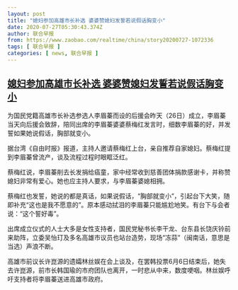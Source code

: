 ```yaml
---
layout: post
title: "媳妇参加高雄市长补选 婆婆赞媳妇发誓若说假话胸变小"
date: 2020-07-27T05:30:43.374Z
author: 联合早报
from: https://www.zaobao.com/realtime/china/story20200727-1072336
tags: [ 联合早报 ]
categories: [ news, 联合早报 ]
---
```

<!--1595852640000-->
[媳妇参加高雄市长补选 婆婆赞媳妇发誓若说假话胸变小](https://www.zaobao.com/realtime/china/story20200727-1072336)
------

<div>
<p>为国民党籍高雄市长补选参选人李眉蓁而设的后援会昨天（26日）成立，李眉蓁当天向后援会致辞，陪同出席的李眉蓁婆婆蔡梅红发言时，细数李眉蓁的好，并发誓如果她说假话，胸部就变小。</p><p>据台湾《自由时报》报道，主持人邀请蔡梅红上台，亲自推荐自家媳妇。蔡梅红提到李眉蓁曾流产，谈及流程过程时眼眶泛红。</p><p>蔡梅红说，李眉蓁削去长发捐给癌童，家中经常收到慈善团体捐款感谢卡，并称赞媳妇非常有爱心。她也应主持人要求，与李眉蓁婆媳相拥。</p><section id="imu"><div id="dfp-ad-imu1-wrapper" class="dfp-tag-wrapper"><div id="dfp-ad-imu1" class="dfp-tag-wrapper"></div></div></section><p>蔡梅红也发誓，她说的都是真话，如果说假话，“胸部就变小”，引起台下大笑，随即补充“这也是我不愿意的”。原本感动拭泪的李眉蓁只能尴尬地笑。有台下与会者说：“这个誓好毒”。</p><p>出席成立仪式的人士大多是女性支持者，国民党秘书长李干龙、台东县长饶庆铃前来助阵，立委吴怡玎及多名高雄市议员也站台造势，现场“冻蒜”（闽南话，意思是当选）声浪不断。</p><p>高雄市前议长许崑源的遗孀林丝娱在会上谈及，在罢韩投票6月6日结束后，她失去许崑源，前市长韩国瑜的市府团队也离开，一时悲从中来，数度哽咽。林丝娱呼吁支持者将李眉蓁送进高雄市政府。<br></p><div id="innity-in-post"></div><div id="dfp-ad-midarticlespecial-wrapper" class="dfp-tag-wrapper"><div id="dfp-ad-midarticlespecial" class="dfp-tag-wrapper"></div></div>
</div>
